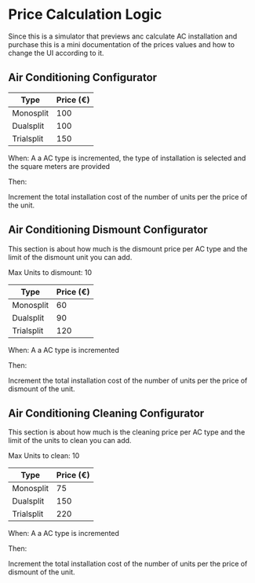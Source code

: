 # Price Calculation Logic

Since this is a simulator that previews anc calculate AC installation and purchase this is a mini documentation of the prices values and how to change the UI according to it.

## Air Conditioning Configurator

| Type              | Price (€) |
|-------------------|-----------|
| Monosplit         | 100       |
| Dualsplit         | 100       |
| Trialsplit        | 150       |

When:
A a AC type is incremented, the type of installation is selected and the square meters are provided

Then:

Increment the total installation cost of the number of units per the price of the unit.

## Air Conditioning Dismount Configurator

This section is about how much is the dismount price per AC type and the limit of the dismount unit you can add.

Max Units to dismount: 10

| Type              | Price (€) |
|-------------------|-----------|
| Monosplit         | 60       |
| Dualsplit         | 90       |
| Trialsplit        | 120       |

When:
A a AC type is incremented

Then:

Increment the total installation cost of the number of units per the price of dismount of the unit.

## Air Conditioning Cleaning Configurator

This section is about how much is the cleaning price per AC type and the limit of the units to clean you can add.

Max Units to clean: 10

| Type              | Price (€) |
|-------------------|-----------|
| Monosplit         | 75        |
| Dualsplit         | 150       |
| Trialsplit        | 220       |

When:
A a AC type is incremented

Then:

Increment the total installation cost of the number of units per the price of dismount of the unit.
